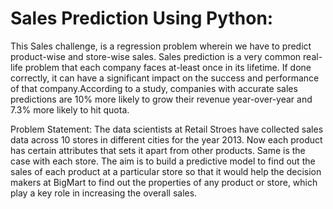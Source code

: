 # Sales Prediction Using Python:

This Sales challenge, is a regression problem wherein we have to predict product-wise and store-wise sales.
Sales prediction is a very common real-life problem that each company faces at-least once in its lifetime. If done correctly, it can have a significant impact on the success and performance of that company.According to a study, companies with accurate sales predictions are 10% more likely to grow their revenue year-over-year and 7.3% more likely to hit quota.

Problem Statement:
The data scientists at Retail Stroes have collected sales data across 10 stores in different cities for the year 2013. Now each product has certain attributes that sets it apart from other products. Same is the case with each store.
The aim is to build a predictive model to find out the sales of each product at a particular store so that it would help the decision makers at BigMart to find out the properties of any product or store, which play a key role in increasing the overall sales.
